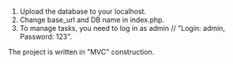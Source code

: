 1. Upload the database to your localhost.
2. Change base_url and DB name in index.php.
3. To manage tasks, you need to log in as admin // "Login: admin, Password: 123".

The project is written in "MVC" construction.
